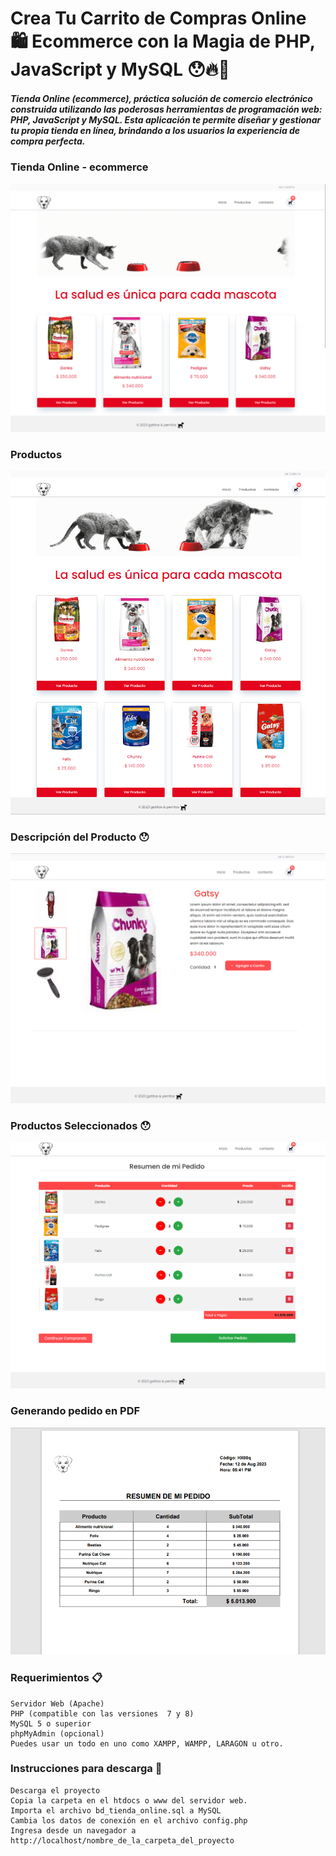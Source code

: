 # Crea Tu Carrito de Compras Online 🛍️ Ecommerce con la Magia de PHP, JavaScript y MySQL 😯🔥🤩

##### Tienda Online (ecommerce), práctica solución de comercio electrónico construida utilizando las poderosas herramientas de programación web: PHP, JavaScript y MySQL. Esta aplicación te permite diseñar y gestionar tu propia tienda en línea, brindando a los usuarios la experiencia de compra perfecta.

### Tienda Online - ecommerce

![](https://raw.githubusercontent.com/urian121/imagenes-proyectos-github/master/tienda-online-ecommerce-urian-viera.png)

### Productos

![](https://raw.githubusercontent.com/urian121/imagenes-proyectos-github/master/productos-tienda-online-urian-viera.png)

### Descripción del Producto 😯

![](https://raw.githubusercontent.com/urian121/imagenes-proyectos-github/master/descripcion-producto-tienda-online-ecommerce-urian-viera.png)

### Productos Seleccionados 😯

![](https://raw.githubusercontent.com/urian121/imagenes-proyectos-github/master/tienda-online-urian-viera.png)

### Generando pedido en PDF

![](https://raw.githubusercontent.com/urian121/imagenes-proyectos-github/master/pdf-reporte-pedido-tienda-online-urian-viera.PNG)

### Requerimientos 📋

    Servidor Web (Apache)
    PHP (compatible con las versiones  7 y 8)
    MySQL 5 o superior
    phpMyAdmin (opcional)
    Puedes usar un todo en uno como XAMPP, WAMPP, LARAGON u otro.

### Instrucciones para descarga 🔧

    Descarga el proyecto
    Copia la carpeta en el htdocs o www del servidor web.
    Importa el archivo bd_tienda_online.sql a MySQL
    Cambia los datos de conexión en el archivo config.php
    Ingresa desde un navegador a http://localhost/nombre_de_la_carpeta_del_proyecto
